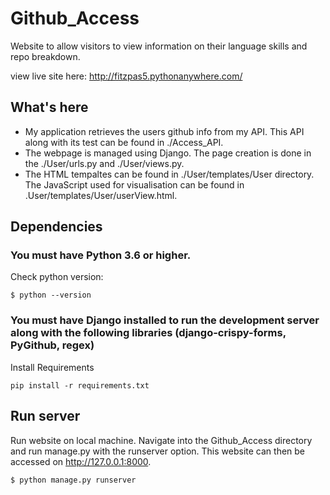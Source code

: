 # Github_Access
Website to allow visitors to view information on their language skills and repo breakdown.

view live site here: http://fitzpas5.pythonanywhere.com/

## What's here
* My application retrieves the users github info from my API. This API along with its test can be found in ./Access_API.
* The webpage is managed using Django. The page creation is done in the ./User/urls.py and ./User/views.py. 
* The HTML tempaltes can be found in ./User/templates/User directory. The JavaScript used for visualisation can be found in .User/templates/User/userView.html.

## Dependencies
### You must have Python 3.6 or higher.
Check python version:
```
$ python --version
```
###  You must have Django installed to run the development server along with the following libraries (django-crispy-forms, PyGithub, regex)
Install Requirements
```
pip install -r requirements.txt
```

## Run server
Run website on local machine.
Navigate into the Github_Access directory and run manage.py with the runserver option. This website can then be accessed on http://127.0.0.1:8000.
```
$ python manage.py runserver
```